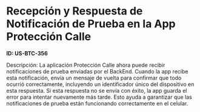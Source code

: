 # Recepción y Respuesta de Notificación de Prueba en la App Protección Calle

**ID: US-BTC-356**

Descripción: La aplicación Protección Calle ahora puede recibir notificaciones de prueba enviadas por el BackEnd. Cuando la app recibe esta notificación, envía un mensaje de vuelta para confirmar que todo ocurrió correctamente, incluyendo un identificador único del dispositivo en esta respuesta. Si esta respuesta no se envía con éxito, la app guarda el error para intentar nuevamente más tarde. Esto ayuda a garantizar que las notificaciones de prueba están funcionando correctamente en el celular.